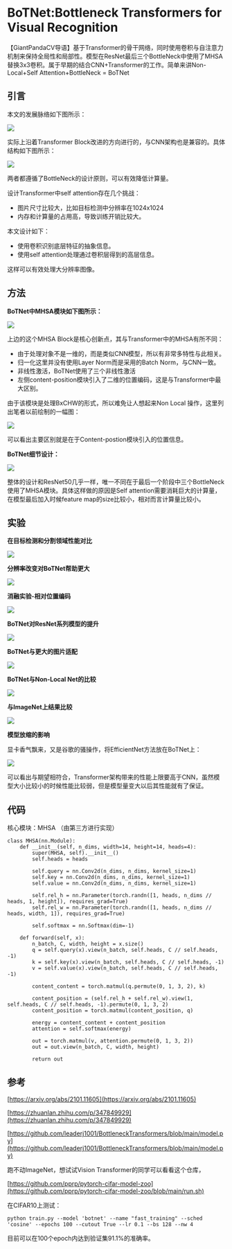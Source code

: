 # BoTNet:Bottleneck Transformers for Visual Recognition

【GiantPandaCV导语】基于Transformer的骨干网络，同时使用卷积与自注意力机制来保持全局性和局部性。模型在ResNet最后三个BottleNeck中使用了MHSA替换3x3卷积。属于早期的结合CNN+Transformer的工作。简单来讲Non-Local+Self Attention+BottleNeck = BoTNet

## 引言

本文的发展脉络如下图所示：

![](https://img-blog.csdnimg.cn/26f1b97dff76447189b0e81fdc36bf48.png?x-oss-process=image/watermark,type_d3F5LXplbmhlaQ,shadow_50,text_Q1NETiBAKnBwcnAq,size_20,color_FFFFFF,t_70,g_se,x_16)

实际上沿着Transformer Block改进的方向进行的，与CNN架构也是兼容的。具体结构如下图所示：

![](https://img-blog.csdnimg.cn/2d71c59641d142fc963581cb5e80eeca.png?x-oss-process=image/watermark,type_d3F5LXplbmhlaQ,shadow_50,text_Q1NETiBAKnBwcnAq,size_20,color_FFFFFF,t_70,g_se,x_16)

两者都遵循了BottleNeck的设计原则，可以有效降低计算量。

设计Transformer中self attention存在几个挑战：

- 图片尺寸比较大，比如目标检测中分辨率在1024x1024
- 内存和计算量的占用高，导致训练开销比较大。

本文设计如下：

- 使用卷积识别底层特征的抽象信息。
- 使用self attention处理通过卷积层得到的高层信息。

这样可以有效处理大分辨率图像。

## 方法

**BoTNet中MHSA模块如下图所示：** 

![](https://img-blog.csdnimg.cn/1ab0fb2c80974965b6bb6b6a3f6ecf5b.png?x-oss-process=image/watermark,type_d3F5LXplbmhlaQ,shadow_50,text_Q1NETiBAKnBwcnAq,size_20,color_FFFFFF,t_70,g_se,x_16)

上边的这个MHSA Block是核心创新点，其与Transformer中的MHSA有所不同：

- 由于处理对象不是一维的，而是类似CNN模型，所以有非常多特性与此相关。
- 归一化这里并没有使用Layer Norm而是采用的Batch Norm，与CNN一致。
- 非线性激活，BoTNet使用了三个非线性激活
- 左侧content-position模块引入了二维的位置编码，这是与Transformer中最大区别。

由于该模块是处理BxCHW的形式，所以难免让人想起来Non Local 操作，这里列出笔者以前绘制的一幅图：

![](https://img-blog.csdnimg.cn/20200105163010813.png?x-oss-process=image/watermark,type_ZmFuZ3poZW5naGVpdGk,shadow_10,text_aHR0cHM6Ly9ibG9nLmNzZG4ubmV0L0REX1BQX0pK,size_16,color_FFFFFF,t_70)

可以看出主要区别就是在于Content-postion模块引入的位置信息。

**BoTNet细节设计：** 

![](https://img-blog.csdnimg.cn/6532a0c16aea43d193219895f949db45.png?x-oss-process=image/watermark,type_d3F5LXplbmhlaQ,shadow_50,text_Q1NETiBAKnBwcnAq,size_20,color_FFFFFF,t_70,g_se,x_16)

整体的设计和ResNet50几乎一样，唯一不同在于最后一个阶段中三个BottleNeck使用了MHSA模块。具体这样做的原因是Self attention需要消耗巨大的计算量，在模型最后加入时候feature map的size比较小，相对而言计算量比较小。

## 实验

**在目标检测和分割领域性能对比** 

![](https://img-blog.csdnimg.cn/adfc985a906e4f6ba3ec0863b5e5bf34.png)

**分辨率改变对BoTNet帮助更大** 

![](https://img-blog.csdnimg.cn/c6bbe11d4f0e4312a97aa498d0428049.png?x-oss-process=image/watermark,type_d3F5LXplbmhlaQ,shadow_50,text_Q1NETiBAKnBwcnAq,size_14,color_FFFFFF,t_70,g_se,x_16)

**消融实验-相对位置编码** 

![](https://img-blog.csdnimg.cn/31e21c2d067d4a73b2f827909da2cf26.png?x-oss-process=image/watermark,type_d3F5LXplbmhlaQ,shadow_50,text_Q1NETiBAKnBwcnAq,size_20,color_FFFFFF,t_70,g_se,x_16)

**BoTNet对ResNet系列模型的提升** 

![](https://img-blog.csdnimg.cn/9716a5e0d7184216b4b9964da058025c.png?x-oss-process=image/watermark,type_d3F5LXplbmhlaQ,shadow_50,text_Q1NETiBAKnBwcnAq,size_20,color_FFFFFF,t_70,g_se,x_16)

**BoTNet与更大的图片适配** 

![](https://img-blog.csdnimg.cn/fe84cd127dcc4dd58ef91b4fccee8771.png?x-oss-process=image/watermark,type_d3F5LXplbmhlaQ,shadow_50,text_Q1NETiBAKnBwcnAq,size_20,color_FFFFFF,t_70,g_se,x_16)

**BoTNet与Non-Local Net的比较** 

![](https://img-blog.csdnimg.cn/0db01686640a4c52a0933370c908c4bf.png?x-oss-process=image/watermark,type_d3F5LXplbmhlaQ,shadow_50,text_Q1NETiBAKnBwcnAq,size_20,color_FFFFFF,t_70,g_se,x_16)

**与ImageNet上结果比较** 

![](https://img-blog.csdnimg.cn/f2243c66c6614e38bd541315155b884e.png)

**模型放缩的影响** 

显卡香气飘来，又是谷歌的骚操作，将EfficientNet方法放在BoTNet上：

![](https://img-blog.csdnimg.cn/8a0f80676d1f4531953409a2eee37763.png?x-oss-process=image/watermark,type_d3F5LXplbmhlaQ,shadow_50,text_Q1NETiBAKnBwcnAq,size_20,color_FFFFFF,t_70,g_se,x_16)

可以看出与期望相符合，Transformer架构带来的性能上限要高于CNN，虽然模型大小比较小的时候性能比较弱，但是模型量变大以后其性能就有了保证。

## 代码

核心模块：MHSA （由第三方进行实现）

```
class MHSA(nn.Module):
    def __init__(self, n_dims, width=14, height=14, heads=4):
        super(MHSA, self).__init__()
        self.heads = heads

        self.query = nn.Conv2d(n_dims, n_dims, kernel_size=1)
        self.key = nn.Conv2d(n_dims, n_dims, kernel_size=1)
        self.value = nn.Conv2d(n_dims, n_dims, kernel_size=1)

        self.rel_h = nn.Parameter(torch.randn([1, heads, n_dims // heads, 1, height]), requires_grad=True)
        self.rel_w = nn.Parameter(torch.randn([1, heads, n_dims // heads, width, 1]), requires_grad=True)

        self.softmax = nn.Softmax(dim=-1)

    def forward(self, x):
        n_batch, C, width, height = x.size()
        q = self.query(x).view(n_batch, self.heads, C // self.heads, -1)
        k = self.key(x).view(n_batch, self.heads, C // self.heads, -1)
        v = self.value(x).view(n_batch, self.heads, C // self.heads, -1)

        content_content = torch.matmul(q.permute(0, 1, 3, 2), k)

        content_position = (self.rel_h + self.rel_w).view(1, self.heads, C // self.heads, -1).permute(0, 1, 3, 2)
        content_position = torch.matmul(content_position, q)

        energy = content_content + content_position
        attention = self.softmax(energy)

        out = torch.matmul(v, attention.permute(0, 1, 3, 2))
        out = out.view(n_batch, C, width, height)

        return out
```




## 参考

[https://arxiv.org/abs/2101.11605](https://arxiv.org/abs/2101.11605) 

[https://zhuanlan.zhihu.com/p/347849929](https://zhuanlan.zhihu.com/p/347849929)

[https://github.com/leaderj1001/BottleneckTransformers/blob/main/model.py](https://github.com/leaderj1001/BottleneckTransformers/blob/main/model.py)



跑不动ImageNet，想试试Vision Transformer的同学可以看看这个仓库，

[https://github.com/pprp/pytorch-cifar-model-zoo](https://github.com/pprp/pytorch-cifar-model-zoo/blob/main/run.sh)

在CIFAR10上测试：

```
python train.py --model 'botnet' --name "fast_training" --sched 'cosine' --epochs 100 --cutout True --lr 0.1 --bs 128 --nw 4
```


目前可以在100个epoch内达到验证集91.1%的准确率。

